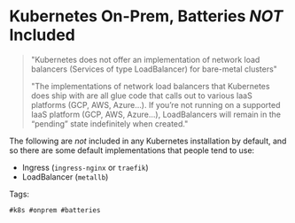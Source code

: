# Kubernetes On-Prem, Batteries *NOT* Included

> "Kubernetes does not offer an implementation of network load balancers
> (Services of type LoadBalancer) for bare-metal clusters"
>
> "The implementations of network load balancers that Kubernetes does
> ship with are all glue code that calls out to various IaaS platforms
> (GCP, AWS, Azure…). If you’re not running on a supported IaaS platform
> (GCP, AWS, Azure…), LoadBalancers will remain in the “pending” state
> indefinitely when created."

The following are *not* included in any Kubernetes installation by
default, and so there are some default implementations that people tend
to use:

* Ingress (`ingress-nginx` or `traefik`)
* LoadBalancer (`metallb`)

Tags:

    #k8s #onprem #batteries
